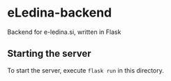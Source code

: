 # eLedina-backend
Backend for e-ledina.si, written in Flask


## Starting the server
To start the server, execute `flask run` in this directory.